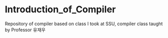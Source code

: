 # Introduction_of_Compiler
Repository of compiler based on class I took at SSU, compiler class taught by Professor 유재우
